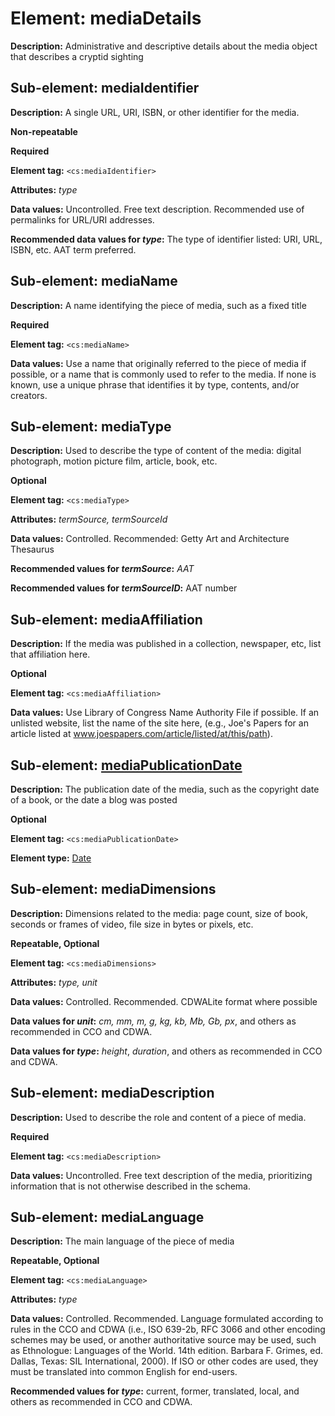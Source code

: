 # Element: mediaDetails

**Description:** Administrative and descriptive details about the media object that describes a cryptid sighting
 
## Sub-element: mediaIdentifier

**Description:** A single URL, URI, ISBN, or other identifier for the media.

**Non-repeatable**

**Required**

**Element tag:** `<cs:mediaIdentifier>`

**Attributes:** *type*

**Data values:**  Uncontrolled. Free text description. Recommended use of permalinks for URL/URI addresses.

**Recommended data values for *type*:** The type of identifier listed: URI, URL, ISBN, etc. AAT term preferred. 

## Sub-element: mediaName

**Description:** A name identifying the piece of media, such as a fixed title 

**Required**

**Element tag:** `<cs:mediaName>`

**Data values:**  Use a name that originally referred to the piece of media if possible, or a name that is commonly used to refer to the media. If none is known, use a unique phrase that identifies it by type, contents, and/or creators. 

## Sub-element: mediaType

**Description:** Used to describe the type of content of the media: digital photograph, motion picture film, article, book, etc. 

**Optional**

**Element tag:** `<cs:mediaType>`

**Attributes:** *termSource, termSourceId*

**Data values:**  Controlled. Recommended: Getty Art and Architecture Thesaurus 

**Recommended values for *termSource*:** *AAT* 

**Recommended values for *termSourceID*:** AAT number
 
## Sub-element: mediaAffiliation

**Description:** If the media was published in a collection, newspaper, etc, list that affiliation here.

**Optional**

**Element tag:** `<cs:mediaAffiliation>`

**Data values:**  Use Library of Congress Name Authority File if possible. If an unlisted website, list the name of the site here, (e.g., Joe's Papers for an article listed at www.joespapers.com/article/listed/at/this/path).
 
## Sub-element: [mediaPublicationDate](date.md)

**Description:** The publication date of the media, such as the copyright date of a book, or the date a blog was posted

**Optional**

**Element tag:** `<cs:mediaPublicationDate>`

**Element type:** [Date](date.md)
 
## Sub-element: mediaDimensions

**Description:** Dimensions related to the media: page count, size of book, seconds or frames of video, file size in bytes or pixels, etc.

**Repeatable, Optional**

**Element tag:** `<cs:mediaDimensions>`

**Attributes:** *type, unit*

**Data values:**  Controlled. Recommended. CDWALite format where possible

**Data values for *unit*:** *cm, mm, m, g, kg, kb, Mb, Gb, px*, and others as recommended in CCO and CDWA. 

**Data values for *type*:** *height*, *duration*, and others as recommended in CCO and CDWA. 
 
## Sub-element: mediaDescription

**Description:** Used to describe the role and content of a piece of media.

**Required**

**Element tag:** `<cs:mediaDescription>`

**Data values:**  Uncontrolled. Free text description of the media, prioritizing information that is not otherwise described in the schema.
 
## Sub-element: mediaLanguage

**Description:** The main language of the piece of media

**Repeatable, Optional**

**Element tag:** `<cs:mediaLanguage>`

**Attributes:** *type*

**Data values:**  Controlled. Recommended. Language formulated according to rules in the CCO and CDWA (i.e., ISO 639-2b, RFC 3066 and other encoding schemes may be used, or another authoritative source may be used, such as Ethnologue: Languages of the World. 14th edition. Barbara F. Grimes, ed. Dallas, Texas: SIL International, 2000). If ISO or other codes are used, they must be translated into common English for end-users. 

**Recommended values for *type*:** current, former, translated, local, and others as recommended in CCO and CDWA. 
